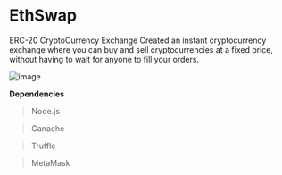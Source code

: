 # EthSwap
ERC-20 CryptoCurrency Exchange
Created an instant cryptocurrency exchange where you can buy and sell cryptocurrencies at a fixed price, without having to wait for anyone to fill your orders.


![image](https://user-images.githubusercontent.com/66213607/196639812-a3725100-e2a1-4149-9984-47a16bb36d0b.png)

**Dependencies** 

>Node.js

>Ganache

>Truffle

>MetaMask

